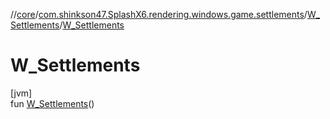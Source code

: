//[core](../../../index.md)/[com.shinkson47.SplashX6.rendering.windows.game.settlements](../index.md)/[W_Settlements](index.md)/[W_Settlements](-w_-settlements.md)

# W_Settlements

[jvm]\
fun [W_Settlements](-w_-settlements.md)()
